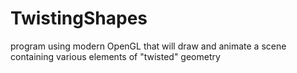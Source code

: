 # TwistingShapes
program using modern OpenGL that will draw and animate a scene containing various elements of "twisted" geometry
